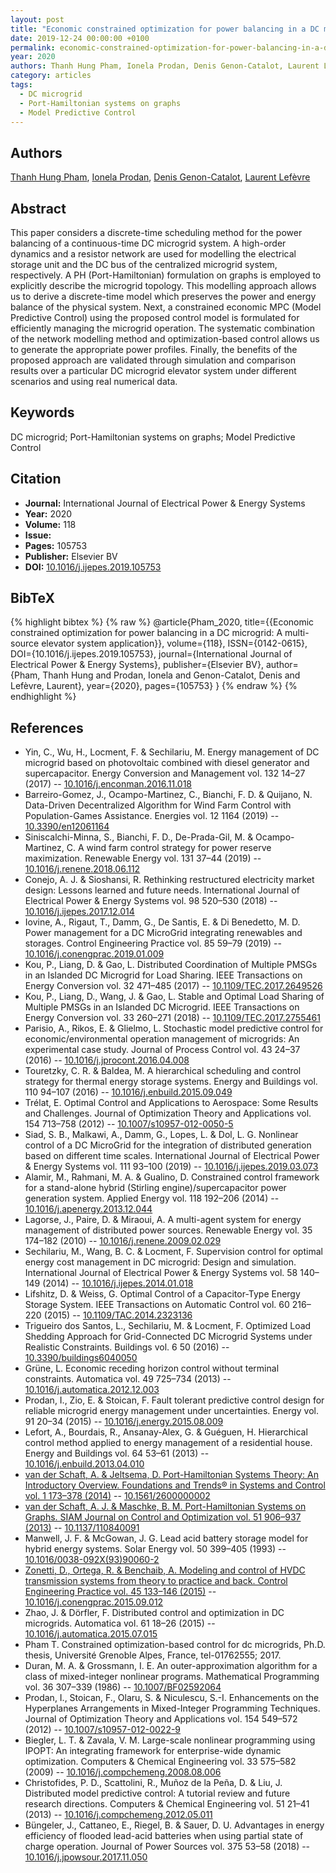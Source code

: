 ```yaml
---
layout: post
title: "Economic constrained optimization for power balancing in a DC microgrid: A multi-source elevator system application"
date: 2019-12-24 00:00:00 +0100
permalink: economic-constrained-optimization-for-power-balancing-in-a-dc-microgrid-a-multi-source-elevator-system-application
year: 2020
authors: Thanh Hung Pham, Ionela Prodan, Denis Genon-Catalot, Laurent Lefèvre
category: articles
tags:
  - DC microgrid
  - Port-Hamiltonian systems on graphs
  - Model Predictive Control
---
```

 
## Authors
[Thanh Hung Pham](authors/thanh_hung_pham), [Ionela Prodan](authors/ionela_prodan), [Denis Genon-Catalot](authors/denis_genon_catalot), [Laurent Lefèvre](authors/laurent_lefevre)
 
## Abstract
This paper considers a discrete-time scheduling method for the power balancing of a continuous-time DC microgrid system. A high-order dynamics and a resistor network are used for modelling the electrical storage unit and the DC bus of the centralized microgrid system, respectively. A PH (Port-Hamiltonian) formulation on graphs is employed to explicitly describe the microgrid topology. This modelling approach allows us to derive a discrete-time model which preserves the power and energy balance of the physical system. Next, a constrained economic MPC (Model Predictive Control) using the proposed control model is formulated for efficiently managing the microgrid operation. The systematic combination of the network modelling method and optimization-based control allows us to generate the appropriate power profiles. Finally, the benefits of the proposed approach are validated through simulation and comparison results over a particular DC microgrid elevator system under different scenarios and using real numerical data.
 
## Keywords
DC microgrid; Port-Hamiltonian systems on graphs; Model Predictive Control
 
## Citation
- **Journal:** International Journal of Electrical Power &amp; Energy Systems
- **Year:** 2020
- **Volume:** 118
- **Issue:** 
- **Pages:** 105753
- **Publisher:** Elsevier BV
- **DOI:** [10.1016/j.ijepes.2019.105753](https://doi.org/10.1016/j.ijepes.2019.105753)
 
## BibTeX
{% highlight bibtex %}
{% raw %}
@article{Pham_2020,
  title={{Economic constrained optimization for power balancing in a DC microgrid: A multi-source elevator system application}},
  volume={118},
  ISSN={0142-0615},
  DOI={10.1016/j.ijepes.2019.105753},
  journal={International Journal of Electrical Power &amp; Energy Systems},
  publisher={Elsevier BV},
  author={Pham, Thanh Hung and Prodan, Ionela and Genon-Catalot, Denis and Lefèvre, Laurent},
  year={2020},
  pages={105753}
}
{% endraw %}
{% endhighlight %}
 
## References
- Yin, C., Wu, H., Locment, F. & Sechilariu, M. Energy management of DC microgrid based on photovoltaic combined with diesel generator and supercapacitor. Energy Conversion and Management vol. 132 14–27 (2017) -- [10.1016/j.enconman.2016.11.018](https://doi.org/10.1016/j.enconman.2016.11.018)
- Barreiro-Gomez, J., Ocampo-Martinez, C., Bianchi, F. D. & Quijano, N. Data-Driven Decentralized Algorithm for Wind Farm Control with Population-Games Assistance. Energies vol. 12 1164 (2019) -- [10.3390/en12061164](https://doi.org/10.3390/en12061164)
- Siniscalchi-Minna, S., Bianchi, F. D., De-Prada-Gil, M. & Ocampo-Martinez, C. A wind farm control strategy for power reserve maximization. Renewable Energy vol. 131 37–44 (2019) -- [10.1016/j.renene.2018.06.112](https://doi.org/10.1016/j.renene.2018.06.112)
- Conejo, A. J. & Sioshansi, R. Rethinking restructured electricity market design: Lessons learned and future needs. International Journal of Electrical Power &amp; Energy Systems vol. 98 520–530 (2018) -- [10.1016/j.ijepes.2017.12.014](https://doi.org/10.1016/j.ijepes.2017.12.014)
- Iovine, A., Rigaut, T., Damm, G., De Santis, E. & Di Benedetto, M. D. Power management for a DC MicroGrid integrating renewables and storages. Control Engineering Practice vol. 85 59–79 (2019) -- [10.1016/j.conengprac.2019.01.009](https://doi.org/10.1016/j.conengprac.2019.01.009)
- Kou, P., Liang, D. & Gao, L. Distributed Coordination of Multiple PMSGs in an Islanded DC Microgrid for Load Sharing. IEEE Transactions on Energy Conversion vol. 32 471–485 (2017) -- [10.1109/TEC.2017.2649526](https://doi.org/10.1109/TEC.2017.2649526)
- Kou, P., Liang, D., Wang, J. & Gao, L. Stable and Optimal Load Sharing of Multiple PMSGs in an Islanded DC Microgrid. IEEE Transactions on Energy Conversion vol. 33 260–271 (2018) -- [10.1109/TEC.2017.2755461](https://doi.org/10.1109/TEC.2017.2755461)
- Parisio, A., Rikos, E. & Glielmo, L. Stochastic model predictive control for economic/environmental operation management of microgrids: An experimental case study. Journal of Process Control vol. 43 24–37 (2016) -- [10.1016/j.jprocont.2016.04.008](https://doi.org/10.1016/j.jprocont.2016.04.008)
- Touretzky, C. R. & Baldea, M. A hierarchical scheduling and control strategy for thermal energy storage systems. Energy and Buildings vol. 110 94–107 (2016) -- [10.1016/j.enbuild.2015.09.049](https://doi.org/10.1016/j.enbuild.2015.09.049)
- Trélat, E. Optimal Control and Applications to Aerospace: Some Results and Challenges. Journal of Optimization Theory and Applications vol. 154 713–758 (2012) -- [10.1007/s10957-012-0050-5](https://doi.org/10.1007/s10957-012-0050-5)
- Siad, S. B., Malkawi, A., Damm, G., Lopes, L. & Dol, L. G. Nonlinear control of a DC MicroGrid for the integration of distributed generation based on different time scales. International Journal of Electrical Power &amp; Energy Systems vol. 111 93–100 (2019) -- [10.1016/j.ijepes.2019.03.073](https://doi.org/10.1016/j.ijepes.2019.03.073)
- Alamir, M., Rahmani, M. A. & Gualino, D. Constrained control framework for a stand-alone hybrid (Stirling engine)/supercapacitor power generation system. Applied Energy vol. 118 192–206 (2014) -- [10.1016/j.apenergy.2013.12.044](https://doi.org/10.1016/j.apenergy.2013.12.044)
- Lagorse, J., Paire, D. & Miraoui, A. A multi-agent system for energy management of distributed power sources. Renewable Energy vol. 35 174–182 (2010) -- [10.1016/j.renene.2009.02.029](https://doi.org/10.1016/j.renene.2009.02.029)
- Sechilariu, M., Wang, B. C. & Locment, F. Supervision control for optimal energy cost management in DC microgrid: Design and simulation. International Journal of Electrical Power &amp; Energy Systems vol. 58 140–149 (2014) -- [10.1016/j.ijepes.2014.01.018](https://doi.org/10.1016/j.ijepes.2014.01.018)
- Lifshitz, D. & Weiss, G. Optimal Control of a Capacitor-Type Energy Storage System. IEEE Transactions on Automatic Control vol. 60 216–220 (2015) -- [10.1109/TAC.2014.2323136](https://doi.org/10.1109/TAC.2014.2323136)
- Trigueiro dos Santos, L., Sechilariu, M. & Locment, F. Optimized Load Shedding Approach for Grid-Connected DC Microgrid Systems under Realistic Constraints. Buildings vol. 6 50 (2016) -- [10.3390/buildings6040050](https://doi.org/10.3390/buildings6040050)
- Grüne, L. Economic receding horizon control without terminal constraints. Automatica vol. 49 725–734 (2013) -- [10.1016/j.automatica.2012.12.003](https://doi.org/10.1016/j.automatica.2012.12.003)
- Prodan, I., Zio, E. & Stoican, F. Fault tolerant predictive control design for reliable microgrid energy management under uncertainties. Energy vol. 91 20–34 (2015) -- [10.1016/j.energy.2015.08.009](https://doi.org/10.1016/j.energy.2015.08.009)
- Lefort, A., Bourdais, R., Ansanay-Alex, G. & Guéguen, H. Hierarchical control method applied to energy management of a residential house. Energy and Buildings vol. 64 53–61 (2013) -- [10.1016/j.enbuild.2013.04.010](https://doi.org/10.1016/j.enbuild.2013.04.010)
- [van der Schaft, A. & Jeltsema, D. Port-Hamiltonian Systems Theory: An Introductory Overview. Foundations and Trends® in Systems and Control vol. 1 173–378 (2014)](port-hamiltonian-systems-theory-an-introductory-overview-journal) -- [10.1561/2600000002](https://doi.org/10.1561/2600000002)
- [van der Schaft, A. J. & Maschke, B. M. Port-Hamiltonian Systems on Graphs. SIAM Journal on Control and Optimization vol. 51 906–937 (2013)](port-hamiltonian-systems-on-graphs) -- [10.1137/110840091](https://doi.org/10.1137/110840091)
- Manwell, J. F. & McGowan, J. G. Lead acid battery storage model for hybrid energy systems. Solar Energy vol. 50 399–405 (1993) -- [10.1016/0038-092X(93)90060-2](https://doi.org/10.1016/0038-092X(93)90060-2)
- [Zonetti, D., Ortega, R. & Benchaib, A. Modeling and control of HVDC transmission systems from theory to practice and back. Control Engineering Practice vol. 45 133–146 (2015)](modeling-and-control-of-hvdc-transmission-systems-from-theory-to-practice-and-back) -- [10.1016/j.conengprac.2015.09.012](https://doi.org/10.1016/j.conengprac.2015.09.012)
- Zhao, J. & Dörfler, F. Distributed control and optimization in DC microgrids. Automatica vol. 61 18–26 (2015) -- [10.1016/j.automatica.2015.07.015](https://doi.org/10.1016/j.automatica.2015.07.015)
- Pham T. Constrained optimization-based control for dc microgrids, Ph.D. thesis, Université Grenoble Alpes, France, tel-01762555; 2017.
- Duran, M. A. & Grossmann, I. E. An outer-approximation algorithm for a class of mixed-integer nonlinear programs. Mathematical Programming vol. 36 307–339 (1986) -- [10.1007/BF02592064](https://doi.org/10.1007/BF02592064)
- Prodan, I., Stoican, F., Olaru, S. & Niculescu, S.-I. Enhancements on the Hyperplanes Arrangements in Mixed-Integer Programming Techniques. Journal of Optimization Theory and Applications vol. 154 549–572 (2012) -- [10.1007/s10957-012-0022-9](https://doi.org/10.1007/s10957-012-0022-9)
- Biegler, L. T. & Zavala, V. M. Large-scale nonlinear programming using IPOPT: An integrating framework for enterprise-wide dynamic optimization. Computers &amp; Chemical Engineering vol. 33 575–582 (2009) -- [10.1016/j.compchemeng.2008.08.006](https://doi.org/10.1016/j.compchemeng.2008.08.006)
- Christofides, P. D., Scattolini, R., Muñoz de la Peña, D. & Liu, J. Distributed model predictive control: A tutorial review and future research directions. Computers &amp; Chemical Engineering vol. 51 21–41 (2013) -- [10.1016/j.compchemeng.2012.05.011](https://doi.org/10.1016/j.compchemeng.2012.05.011)
- Büngeler, J., Cattaneo, E., Riegel, B. & Sauer, D. U. Advantages in energy efficiency of flooded lead-acid batteries when using partial state of charge operation. Journal of Power Sources vol. 375 53–58 (2018) -- [10.1016/j.jpowsour.2017.11.050](https://doi.org/10.1016/j.jpowsour.2017.11.050)

